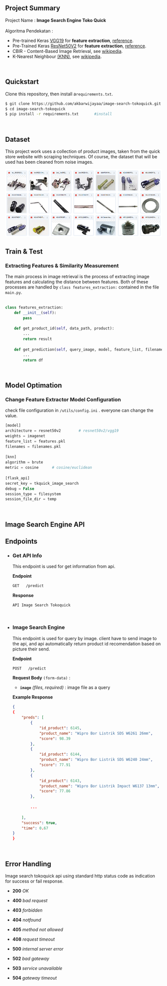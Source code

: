 ## Project Summary
Project Name : **Image Search Engine Toko Quick**
<br>
<br>
Algoritma Pendekatan : 
<br> 

* Pre-trained Keras [VGG19](https://keras.io/api/applications/vgg/#vgg19-function) for **feature extraction**, [reference](https://arxiv.org/abs/1409.1556).
* Pre-Trained Keras [ResNet50V2](https://keras.io/api/applications/resnet/#resnet50v2-function) for **feature extraction**, [reference](https://arxiv.org/abs/1409.1556).
* CBIR - Content-Based Image Retrieval, see [wikipedia](https://en.wikipedia.org/wiki/Content-based_image_retrieval).
* K-Nearest Neighbour [(KNN)]( https://github.com/ultralytics/yolov5), see [wikipedia](https://en.wikipedia.org/wiki/K-nearest_neighbors_algorithm).


<br>

## Quickstart
Clone this repository, then install a`requirements.txt`.
```bash
$ git clone https://github.com/akbarwijayaa/image-search-tokoquick.git
$ cd image-search-tokoquick
$ pip install -r requirements.txt       #install
```
<br>

## Dataset
This project work uses a collection of product images, taken from the quick store website with scraping techniques. Of course, the dataset that will be used has been cleaned from noise images.

<img title="Example dataset" src="data/images/toko-quick.png">


<br>


## Train & Test 
### Extracting Features & Similarity Measurement
The main process in image retrieval is the process of extracting image features and calculating the distance between features. Both of these processes are handled by `class features_extraction:` contained in the file `main.py`.
```python

class features_extraction:
    def __init__(self):
        pass
    
    def get_product_id(self, data_path, product):
        ...
        return result

    def get_prediction(self, query_image, model, feature_list, filenames, preprocess_input):
        ...
        return df

```

<br>

## Model Optimation 
### Change Feature Extractor Model Configuration
check file configuration in `/utils/config.ini` . everyone can change the value.

```php
[model]
architecture = resnet50v2        # resnet50v2/vgg19
weights = imagenet
feature_list = features.pkl
filenames = filenames.pkl

[knn]
algorithm = brute
metric = cosine      # cosine/euclidean

[flask_api]
secret_key = tkquick_image_search
debug = False
session_type = filesystem
session_file_dir = temp
```

<br>

## Image Search Engine API

## <div align="left">Endpoints</div>

- ###  Get API Info
    This endpoint is used for get information from api.
    <br>

    **Endpoint**
    ```bash
    GET   /predict
    ```

    **Response**
    ```
    API Image Search Tokoquick
    ```
    <br>

- ### Image Search Engine
    This endpoint is used for query by image. client have to send image to the api, and api automatically return product id recomendation based on picture their send.
    <br>

    **Endpoint**
    ```bash
    POST   /predict
    ```
    **Request Body** `(form-data)` :
    * **`image`** _(files, required)_ : image file as a query

    **Example Response**
    ```json
    {
    {
        "preds": [
            {
                "id_product": 6145,
                "product_name": "Wipro Bor Listrik SDS W6261 26mm",
                "score": 98.39
            },
            {
                "id_product": 6144,
                "product_name": "Wipro Bor Listrik SDS W6240 24mm",
                "score": 77.91
            },
            {
                "id_product": 6143,
                "product_name": "Wipro Bor Listrik Impact W6137 13mm",
                "score": 77.86
            },

            ...
            
        ],
        "success": true,
        "time": 0.67
    }
    }
    ```
    <br>

## <div align="left">Error Handling</div>
Image search tokoquick api using standard http status code as indication for success or fail response.

* **200** _OK_

* **400** _bad request_

* **403** _forbidden_

* **404** _notfound_

* **405** _method not allowed_

* **408** _request timeout_

* **500** _internal server error_

* **502** _bad gateway_

* **503** _service unavailable_

* **504** _gateway timeout_

